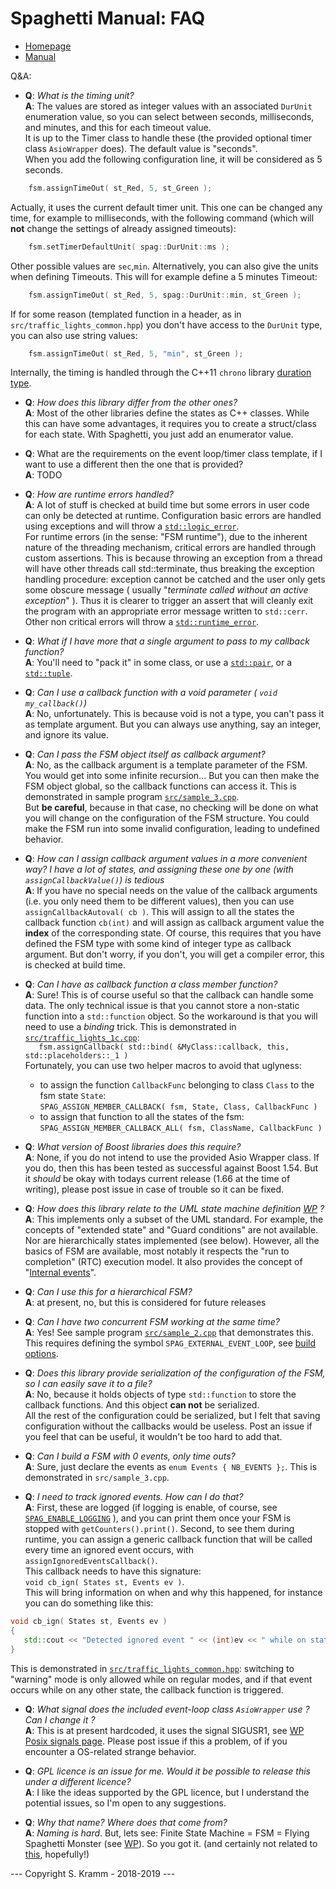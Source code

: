 # Spaghetti Manual: FAQ


- [Homepage](https://github.com/skramm/spaghetti)
- [Manual](spaghetti_manual.md)


 Q&A:

- **Q**: *What is the timing unit?*<br>
**A**: The values are stored as integer values with an associated `DurUnit` enumeration value, so you can select between seconds, milliseconds, and minutes, and this for each timeout value.<br>
It is up to the Timer class to handle these
(the provided optional timer class `AsioWrapper` does).
The default value is "seconds".<br>
When you add the following configuration line, it will be considered as 5 seconds.
```C++
	fsm.assignTimeOut( st_Red, 5, st_Green );
```
Actually, it uses the current default timer unit.
This one can be changed any time, for example to milliseconds, with the following command (which will **not** change the settings of already assigned timeouts):
```C++
	fsm.setTimerDefaultUnit( spag::DurUnit::ms );
```
Other possible values are `sec`,`min`.
Alternatively, you can also give the units when defining Timeouts. This will for example define a 5 minutes Timeout:
```C++
	fsm.assignTimeOut( st_Red, 5, spag::DurUnit::min, st_Green );
```
If for some reason (templated function in a header, as in `src/traffic_lights_common.hpp`) you don't have access to the `DurUnit` type, you can also use string values:
```C++
	fsm.assignTimeOut( st_Red, 5, "min", st_Green );
```
Internally, the timing is handled through the C++11 `chrono` library
[duration type](http://en.cppreference.com/w/cpp/chrono/duration).

- **Q**: *How does this library differ from the other ones?*<br>
**A**: Most of the other libraries define the states as C++ classes.
While this can have some advantages, it requires you to create a struct/class for each state.
With Spaghetti, you just add an enumerator value.

- **Q**: What are the requirements on the event loop/timer class template, if I want to use a different then the one that is provided?<br>
**A**: TODO

- **Q**: *How are runtime errors handled?*<br>
**A**: A lot of stuff is checked at build time but some errors in user code can only be detected at runtime.
Configuration basic errors are handled using exceptions and will throw a
[`std::logic_error`](http://en.cppreference.com/w/cpp/error/logic_error).<br>
For runtime errors (in the sense: "FSM runtime"), due to the inherent nature of the threading mechanism, critical errors are handled through custom assertions.
This is because throwing an exception from a thread will have other threads call std::terminate, thus breaking the exception handling procedure:
exception cannot be catched and the user only gets some obscure message
( usually "*terminate called without an active exception*" ).
Thus it is clearer to trigger an assert that will cleanly exit the program with an appropriate error message written to `std::cerr`.<br>
Other non critical errors will throw a
[`std::runtime_error`](http://en.cppreference.com/w/cpp/error/runtime_error).

- **Q**: *What if I have more that a single argument to pass to my callback function?*<br>
**A**: You'll need to "pack it" in some class, or use a
[`std::pair`](http://en.cppreference.com/w/cpp/utility/pair),
or a [`std::tuple`](http://en.cppreference.com/w/cpp/utility/tuple).

- **Q**: *Can I use a callback function with a void parameter ( `void my_callback()`)*<br>
**A**: No, unfortunately. This is because void is not a type, you can't pass it as template argument.
But you can always use anything, say an integer, and ignore its value.

- **Q**: *Can I pass the FSM object itself as callback argument?*<br>
**A**: No, as the callback argument is a template parameter of the FSM. You would get into some infinite recursion...
But you can then make the FSM object global, so the callback functions can access it.
This is demonstrated in sample program
[`src/sample_3.cpp`](../../../tree/master/src/sample_3.cpp).<br>
But **be careful**, because in that case, no checking will be done on what you will change on the configuration of the FSM structure.
You could make the FSM run into some invalid configuration, leading to undefined behavior.<br>

- **Q**: *How can I assign callback argument values in a more convenient way?
I have a lot of states, and assigning these one by one (with `assignCallbackValue()`) is tedious*<br>
**A**: If you have no special needs on the value of the callback arguments (i.e. you only need them to be different values),
then you can use `assignCallbackAutoval( cb )`.
This will assign to all the states the callback function `cb(int)`
and will assign as callback argument value the **index** of the corresponding state.
Of course, this requires that you have defined the FSM type with some kind of integer type as callback argument.
But don't worry, if you don't, you will get a compiler error, this is checked at build time.

- **Q**: *Can I have as callback function a class member function?*<br>
**A**: Sure! This is of course useful so that the callback can handle some data.
The only technical issue is that you cannot store a non-static function into a `std::function` object.
So the workaround is that you will need to use a *binding* trick. This is demonstrated in
[`src/traffic_lights_1c.cpp`](../../../tree/master/src/traffic_lights_1c.cpp):<br>
`   fsm.assignCallback( std::bind( &MyClass::callback, this, std::placeholders::_1 )`<br>
Fortunately, you can use two helper macros to avoid that uglyness:
  * to assign the function `CallbackFunc` belonging to class `Class` to the fsm state `State`:<br>
`SPAG_ASSIGN_MEMBER_CALLBACK( fsm, State, Class, CallbackFunc )`
  * to assign that function to all the states of the fsm:<br>
`SPAG_ASSIGN_MEMBER_CALLBACK_ALL( fsm, ClassName, CallbackFunc )`

- **Q**: *What version of Boost libraries does this require?*<br>
**A**: None, if you do not intend to use the provided Asio Wrapper class.
If you do, then this has been tested as successful against Boost 1.54.
But it *should* be okay with todays current release (1.66 at the time of writing), please post issue in case of trouble so it can be fixed.

- **Q**: *How does this library relate to the UML state machine definition
[WP](https://en.wikipedia.org/wiki/UML_state_machine) ?*<br>
**A**: This implements only a subset of the UML standard.
For example, the concepts of "extended state" and "Guard conditions" are not available.
Nor are hierarchically states implemented (see below).
However, all the basics of FSM are available, most notably it respects the "run to completion" (RTC) execution model.
It also provides the concept of "[Internal events](spaghetti_manual.md#inner_events)".

- **Q**: *Can I use this for a hierarchical FSM?*<br>
**A**: at present, no, but this is considered for future releases

- **Q**: *Can I have two concurrent FSM working at the same time?*<br>
**A**: Yes! See sample program [`src/sample_2.cpp`](../../../tree/master/src/sample_2.cpp) that demonstrates this.
This requires defining the symbol `SPAG_EXTERNAL_EVENT_LOOP`, see [build options](spaghetti_options.md).

- **Q**: *Does this library provide serialization of the configuration of the FSM, so I can easily save it to a file?*<br>
**A**: No, because it holds objects of type `std::function` to store the callback functions.
And this object **can not** be serialized.<br>
All the rest of the configuration could be serialized, but I felt that saving configuration without the callbacks would be useless.
Post an issue if you feel that can be useful, it wouldn't be too hard to add that.

- **Q**: *Can I build a FSM with 0 events, only time outs?*<br>
**A**: Sure, just declare the events as `enum Events { NB_EVENTS };`.
This is demonstrated in `src/sample_3.cpp`.

- **Q**: *I need to track ignored events. How can I do that?*<br>
**A**: First, these are logged (if logging is enable, of course, see [`SPAG_ENABLE_LOGGING`](spaghetti_options.md) ),
and you can print them once your FSM is stopped with `getCounters().print()`.
Second, to see them during runtime, you can assign a generic callback function that will be called every time an ignored event occurs,
with `assignIgnoredEventsCallback()`.<br>
This callback needs to have this signature:<br>
`void cb_ign( States st, Events ev )`.<br>
This will bring information on when and why this happened, for instance you can do something like this:
```C++
void cb_ign( States st, Events ev )
{
   std::cout << "Detected ignored event " << (int)ev << " while on state " << (int)st << '\n';
}
```
This is demonstrated in [`src/traffic_lights_common.hpp`](../../../tree/master/src/traffic_lights_common.hpp):
switching to "warning" mode is only allowed while on regular modes, and if that event occurs while on any other state,
the callback function is triggered.

- **Q**: *What signal does the included event-loop class `AsioWrapper` use ? Can I change it ?*<br>
**A**: This is at present hardcoded, it uses the signal SIGUSR1,
see [WP Posix signals page](https://en.wikipedia.org/wiki/Signal_(IPC)#POSIX_signals).
Please post issue if this a problem, of if you encounter a OS-related strange behavior.

- **Q**: *GPL licence is an issue for me. Would it be possible to release this under a different licence?*<br>
**A**: I like the ideas supported by the GPL licence, but I understand the potential issues, so I'm open to any suggestions.

- **Q**: *Why that name? Where does that come from?*<br>
**A**: *Naming is hard*. But, lets see: Finite State Machine = FSM = Flying Spaghetti Monster
(see [WP](https://en.wikipedia.org/wiki/Flying_Spaghetti_Monster)).
So you got it.
(and certainly not related to [this](https://en.wikipedia.org/wiki/Spaghetti_code), hopefully!)



--- Copyright S. Kramm - 2018-2019 ---
